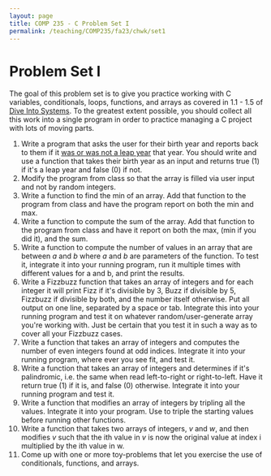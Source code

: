 ```yaml
---
layout: page
title: COMP 235 - C Problem Set I
permalink: /teaching/COMP235/fa23/chwk/set1
---
```


# Problem Set I

The goal of this problem set is to give you practice working with C variables,
conditionals, loops, functions, and arrays as covered in 1.1 - 1.5 of [Dive Into Systems](https://diveintosystems.org/). To the greatest extent possible, you should collect all this work into a single program in order to practice managing a C project with lots of moving parts.

  1. Write a program that asks the user for their birth year and reports back to them if it [was or was not a leap year](https://learn.microsoft.com/en-us/office/troubleshoot/excel/determine-a-leap-year) that year.  You should write and use a function that takes their birth year as an input and returns true (1) if it's a leap year and false (0) if not.
  2. Modify the program from class so that the array is filled via user input and not by random integers.
  3. Write a function to find the min of an array. Add that function to the program from class and have the program report on both the min and max.
  4. Write a function to compute the sum of the array. Add that function to the program from class and have it report on both the max, (min if you did it), and the sum.
  5. Write a function to compute the number of values in an array that are between *a* and *b* where *a* and *b* are parameters of the function.  To test it, integrate it into your running program, run it multiple times with different values for a and b, and print the results.
  6. Write a Fizzbuzz function that takes an array of integers and for each integer it will print Fizz if it's divisible by 3, Buzz if divisible by 5, Fizzbuzz if divisible by both, and the number itself otherwise.  Put all output on one line, separated by a space or tab. Integrate this into your running program and test it on whatever random/user-generate array you're working with. Just be certain that you test it in such a way as to cover all your Fizzbuzz cases.
  7. Write a function that takes an array of integers and computes the number of even integers found at odd indices. Integrate it into your running program, where ever you see fit, and test it.
  8. Write a function that takes an array of integers and determines if it's palindromic, i.e. the same when read left-to-right or right-to-left. Have it return true (1) if it is, and false (0) otherwise. Integrate it into your running program and test it.
  9. Write a function that modifies an array of integers by tripling all the values. Integrate it into your program. Use to triple the starting values before running other functions.
  10. Write a function that takes two arrays of integers, *v* and *w*, and then modifies *v* such that the ith value in *v* is now the original value at index i multiplied by the ith value in w.
  11. Come up with one or more toy-problems that let you exercise the use of conditionals, functions, and arrays. 
